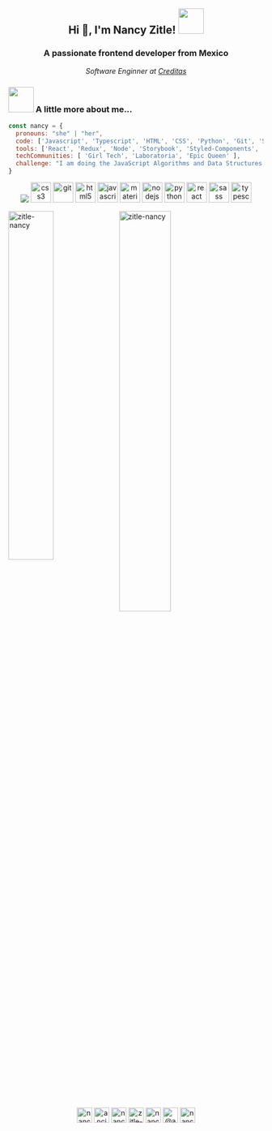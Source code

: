 <h2 align="center"> Hi 👋, I'm Nancy Zitle! <img src="https://media.giphy.com/media/mGcNjsfWAjY5AEZNw6/giphy.gif" width="50"></h2>
<h3 align="center">A passionate frontend developer from Mexico</h3>
<p align="center"><em>Software Enginner at <a href="https://www.creditas.com/mx">Creditas</a>
</em></p>

### <img src="https://media.giphy.com/media/VgCDAzcKvsR6OM0uWg/giphy.gif" width="50"> A little more about me...
  
```javascript
const nancy = {
  pronouns: "she" | "her",
  code: ['Javascript', 'Typescript', 'HTML', 'CSS', 'Python', 'Git', 'Sass'],
  tools: ['React', 'Redux', 'Node', 'Storybook', 'Styled-Components', 'Material UI', 'Chakra','Zeplin'],
  techCommunities: [ 'Girl Tech', 'Laboratoria', 'Epic Queen' ],
  challenge: "I am doing the JavaScript Algorithms and Data Structures Certification (300 hours) in freeCodeCamp"
}
```
<p align="center"><img src="https://cdn.jsdelivr.net/gh/devicons/devicon/icons/bootstrap/bootstrap-plain-wordmark.svg" /> <img src="https://devicons.github.io/devicon/devicon.git/icons/css3/css3-original-wordmark.svg" alt="css3" width="40" height="40"/> <img src="https://www.vectorlogo.zone/logos/git-scm/git-scm-icon.svg" alt="git" width="40" height="40"/> <img src="https://devicons.github.io/devicon/devicon.git/icons/html5/html5-original-wordmark.svg" alt="html5" width="40" height="40"/> <img src="https://devicons.github.io/devicon/devicon.git/icons/javascript/javascript-original.svg" alt="javascript" width="40" height="40"/> <img src="https://raw.githubusercontent.com/prplx/svg-logos/5585531d45d294869c4eaab4d7cf2e9c167710a9/svg/materialize.svg" alt="materialize" width="40" height="40"/> <img src="https://devicons.github.io/devicon/devicon.git/icons/nodejs/nodejs-original-wordmark.svg" alt="nodejs" width="40" height="40"/> <img src="https://devicons.github.io/devicon/devicon.git/icons/python/python-original.svg" alt="python" width="40" height="40"/> <img src="https://devicons.github.io/devicon/devicon.git/icons/react/react-original-wordmark.svg" alt="react" width="40" height="40"/> <img src="https://devicons.github.io/devicon/devicon.git/icons/sass/sass-original.svg" alt="sass" width="40" height="40"/> <img src="https://devicons.github.io/devicon/devicon.git/icons/typescript/typescript-original.svg" alt="typescript" width="40" height="40"/></p>


<p><img style="max-width: 42% !important;" align="left" width="42%" src="https://github-readme-stats.vercel.app/api/top-langs/?username=zitle-nancy&layout=compact&hide=html" alt="zitle-nancy" /></p>
<p>&nbsp;<img style="max-width: 45% !important;" align="center" width="45%" src="https://github-readme-stats.vercel.app/api?username=zitle-nancy&show_icons=true" alt="zitle-nancy" /></p>

<p align="center">
  <a href="https://dev.to/ancizj" target="blank"><img align="center" src="https://cdn.jsdelivr.net/npm/simple-icons@3.0.1/icons/dev-dot-to.svg" alt="nancy zitle" height="30" width="30" /></a>
  <a href="https://twitter.com/ancizj" target="blank"><img align="center" src="https://cdn.jsdelivr.net/npm/simple-icons@3.0.1/icons/twitter.svg" alt="ancizj" height="30" width="30" /></a>
  <a href="https://linkedin.com/in/nancy-zitle" target="blank"><img align="center" src="https://cdn.jsdelivr.net/npm/simple-icons@3.0.1/icons/linkedin.svg" alt="nancy-zitle" height="30" width="30" /></a>
  <a href="https://codesandbox.com/zitle-nancy" target="blank"><img align="center" src="https://cdn.jsdelivr.net/npm/simple-icons@3.0.1/icons/codesandbox.svg" alt="zitle-nancy" height="30" width="30" /></a>
  <a href="https://www.facebook.com/nancy.zj.7/" target="blank"><img align="center" src="https://cdn.jsdelivr.net/npm/simple-icons@3.0.1/icons/facebook.svg" alt="nancy zitle juárez" height="30" width="30" /></a>
  <a href="https://medium.com/@ancizj393" target="blank"><img align="center" src="https://cdn.jsdelivr.net/npm/simple-icons@3.0.1/icons/medium.svg" alt="@ancizj393" height="30" width="30" /></a>
  <a href="https://leetcode.com/ancizj393/" target="blank"><img align="center" src="https://cdn.jsdelivr.net/npm/simple-icons@3.0.1/icons/leetcode.svg" alt="nancy zitle" height="30" width="30" /></a>
</p>
